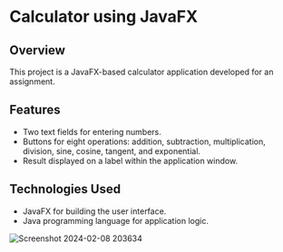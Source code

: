 # Calculator using JavaFX

## Overview
This project is a JavaFX-based calculator application developed for an assignment. 

## Features
- Two text fields for entering numbers.
- Buttons for eight operations: addition, subtraction, multiplication, division, sine, cosine, tangent, and exponential.
- Result displayed on a label within the application window.

## Technologies Used
- JavaFX for building the user interface.
- Java programming language for application logic.

![Screenshot 2024-02-08 203634](https://github.com/Suganthini-G/Javafx_Calculator/assets/63195066/89771908-68a8-4cf5-85dd-5add335883d3)
